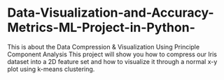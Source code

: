 # Data-Visualization-and-Accuracy-Metrics-ML-Project-in-Python-

This is about the Data Compression & Visualization Using Principle Component Analysis This project will show you how to compress our Iris dataset into a 2D feature set and how to visualize it through a normal x-y plot using k-means clustering.
